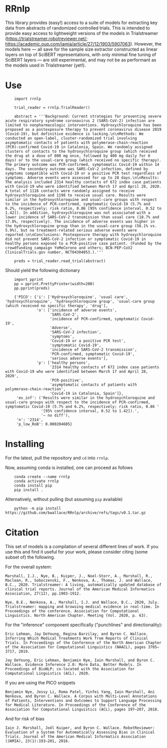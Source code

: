 # RRnlp

This library provides (easy!) access to a suite of models for extracting key data from abstracts of randomized controlled trials. This is intended to provide easy access to lightweight versions of the models in Trialstreamer (https://trialstreamer.robotreviewer.net/; https://academic.oup.com/jamia/article/27/12/1903/5907063). However, the models here — all save for the sample size extractor constructed as linear layers on top of SciBERT representations, with only minimal fine tuning of SciBERT layers — are still experimental, and may not be as performant as the models used in Trialstreamer (yet!). 

# Use

```
    import rrnlp
    
    trial_reader = rrnlp.TrialReader()
    
    abstract = '''Background: Current strategies for preventing severe acute respiratory syndrome coronavirus 2 (SARS-CoV-2) infection are limited to nonpharmacologic interventions. Hydroxychloroquine has been proposed as a postexposure therapy to prevent coronavirus disease 2019 (Covid-19), but definitive evidence is lacking.\n\nMethods: We conducted an open-label, cluster-randomized trial involving asymptomatic contacts of patients with polymerase-chain-reaction (PCR)-confirmed Covid-19 in Catalonia, Spain. We randomly assigned clusters of contacts to the hydroxychloroquine group (which received the drug at a dose of 800 mg once, followed by 400 mg daily for 6 days) or to the usual-care group (which received no specific therapy). The primary outcome was PCR-confirmed, symptomatic Covid-19 within 14 days. The secondary outcome was SARS-CoV-2 infection, defined by symptoms compatible with Covid-19 or a positive PCR test regardless of symptoms. Adverse events were assessed for up to 28 days.\n\nResults: The analysis included 2314 healthy contacts of 672 index case patients with Covid-19 who were identified between March 17 and April 28, 2020. A total of 1116 contacts were randomly assigned to receive hydroxychloroquine and 1198 to receive usual care. Results were similar in the hydroxychloroquine and usual-care groups with respect to the incidence of PCR-confirmed, symptomatic Covid-19 (5.7% and 6.2%, respectively; risk ratio, 0.86 [95% confidence interval, 0.52 to 1.42]). In addition, hydroxychloroquine was not associated with a lower incidence of SARS-CoV-2 transmission than usual care (18.7% and 17.8%, respectively). The incidence of adverse events was higher in the hydroxychloroquine group than in the usual-care group (56.1% vs. 5.9%), but no treatment-related serious adverse events were reported.\n\nConclusions: Postexposure therapy with hydroxychloroquine did not prevent SARS-CoV-2 infection or symptomatic Covid-19 in healthy persons exposed to a PCR-positive case patient. (Funded by the crowdfunding campaign YoMeCorono and others; BCN-PEP-CoV2 ClinicalTrials.gov number, NCT04304053.).'''
    
    preds = trial_reader.read_trial(abstract)
```

Should yield the following dictionary

```
    import pprint
    pp = pprint.PrettyPrinter(width=200)
    pp.pprint(preds)
    
    {'PICO': {'i': ['Hydroxychloroquine', 'usual care', 'hydroxychloroquine', 'hydroxychloroquine group', 'usual-care group (which received no specific therapy', 'drug'],
              'o': ['incidence of adverse events',
                    'SARS-CoV-2',
                    'incidence of PCR-confirmed, symptomatic Covid-19',
                    'Adverse',
                    'SARS-CoV-2 infection',
                    'symptoms',
                    'Covid-19 or a positive PCR test',
                    'symptomatic Covid-19',
                    'incidence of SARS-CoV-2 transmission',
                    'PCR-confirmed, symptomatic Covid-19',
                    'serious adverse events'],
              'p': ['healthy persons',
                    '2314 healthy contacts of 672 index case patients with Covid-19 who were identified between March 17 and April 28, 2020',
                    'PCR-positive',
                    'asymptomatic contacts of patients with polymerase-chain-reaction',
                    'Covid-19 in Catalonia, Spain']},
     'ev_inf': ('Results were similar in the hydroxychloroquine and usual-care groups with respect to the incidence of PCR-confirmed, symptomatic Covid-19 (5.7% and 6.2%, respectively; risk ratio, 0.86 '
                '[95% confidence interval, 0.52 to 1.42]).',
                '— no diff'),
     'n': '2314',
     'p_low_RoB': 0.000204605}

```

# Installing

For the latest, pull the repository and `cd` into `rrnlp`. 

Now, assuming conda is installed, one can proceed as follows

```
    conda create --name rrnlp
    conda activate rrnlp
    conda install pip
    pip install .
```

Alternatively, without pulling (but assuming `pip` available)

```
    python -m pip install https://github.com/bwallace/RRnlp/archive/refs/tags/v0.1.tar.gz
```

# Citation 

This set of models is a compilation of several different lines of work. If you use this and find it useful for your work, please consider citing (some subset of) the following.

For the overall system: 

```
Marshall, I.J., Nye, B., Kuiper, J., Noel-Storr, A., Marshall, R., Maclean, R., Soboczenski, F., Nenkova, A., Thomas, J. and Wallace, B.C., 2020. Trialstreamer: A living, automatically updated database of clinical trial reports. Journal of the American Medical Informatics Association, 27(12), pp.1903-1912.

Nye, B.E., Nenkova, A., Marshall, I.J. and Wallace, B.C., 2020, July. Trialstreamer: mapping and browsing medical evidence in real-time. In Proceedings of the conference. Association for Computational Linguistics. North American Chapter. Meeting (Vol. 2020, p. 63). 
```

For the "inference" component specifically ("punchlines" and directionality):

```
Eric Lehman, Jay DeYoung, Regina Barzilay, and Byron C. Wallace. Inferring Which Medical Treatments Work from Reports of Clinical Trials. In Proceedings of the Conference of the North American Chapter of the Association for Computational Linguistics (NAACL), pages 3705–3717, 2019.

Jay DeYoung, Eric Lehman, Benjamin Nye, Iain Marshall, and Byron C. Wallace. Evidence Inference 2.0: More Data, Better Models. In Proceedings of BioNLP; co-located with the Association for Computational Linguistics (ACL), 2020.
```

If you are using the PICO snippets

```
Benjamin Nye, Jessy Li, Roma Patel, Yinfei Yang, Iain Marshall, Ani Nenkova, and Byron C. Wallace. A Corpus with Multi-Level Annotations of Patients, Interventions and Outcomes to Support Language Processing for Medical Literature. In Proceedings of the Conference of the Association for Computational Linguistics (ACL), pages 197–207, 2018.
```

And for risk of bias

```
Iain J. Marshall, Joël Kuiper, and Byron C. Wallace. RobotReviewer: Evaluation of a System for Automatically Assessing Bias in Clinical Trials. Journal of the American Medical Informatics Association (JAMIA), 23(1):193–201, 2016.
```



